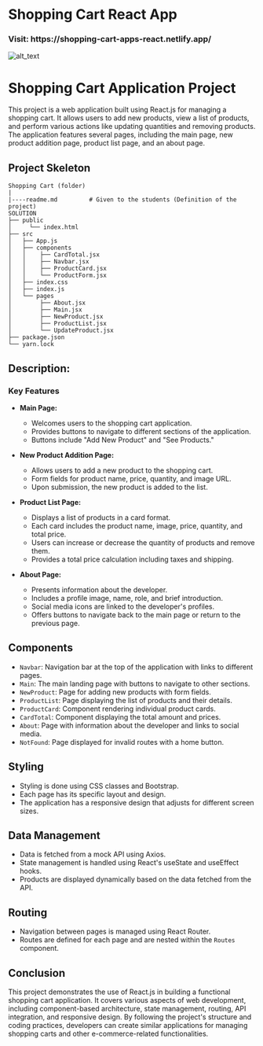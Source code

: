 # Shopping Cart React App

<h3>Visit: https://shopping-cart-apps-react.netlify.app/</h3>

<img alt="alt_text" src="./shopping.gif"/>

# Shopping Cart Application Project 

This project is a web application built using React.js for managing a shopping cart. It allows users to add new products, view a list of products, and perform various actions like updating quantities and removing products. The application features several pages, including the main page, new product addition page, product list page, and an about page.

## Project Skeleton 

```
Shopping Cart (folder)
|
|----readme.md         # Given to the students (Definition of the project)
SOLUTION
├── public
│     └── index.html
├── src
│   ├── App.js
│   ├── components
│   │    ├── CardTotal.jsx
│   │    ├── Navbar.jsx
│   │    ├── ProductCard.jsx
│   │    └── ProductForm.jsx
│   ├── index.css
│   ├── index.js
│   └── pages
│        ├── About.jsx
│        ├── Main.jsx
│        ├── NewProduct.jsx
│        ├── ProductList.jsx
│        └── UpdateProduct.jsx
├── package.json
└── yarn.lock

```
## Description:

### Key Features

- **Main Page:**
  - Welcomes users to the shopping cart application.
  - Provides buttons to navigate to different sections of the application.
  - Buttons include "Add New Product" and "See Products."

- **New Product Addition Page:**
  - Allows users to add a new product to the shopping cart.
  - Form fields for product name, price, quantity, and image URL.
  - Upon submission, the new product is added to the list.

- **Product List Page:**
  - Displays a list of products in a card format.
  - Each card includes the product name, image, price, quantity, and total price.
  - Users can increase or decrease the quantity of products and remove them.
  - Provides a total price calculation including taxes and shipping.

- **About Page:**
  - Presents information about the developer.
  - Includes a profile image, name, role, and brief introduction.
  - Social media icons are linked to the developer's profiles.
  - Offers buttons to navigate back to the main page or return to the previous page.

## Components

- `Navbar`: Navigation bar at the top of the application with links to different pages.
- `Main`: The main landing page with buttons to navigate to other sections.
- `NewProduct`: Page for adding new products with form fields.
- `ProductList`: Page displaying the list of products and their details.
- `ProductCard`: Component rendering individual product cards.
- `CardTotal`: Component displaying the total amount and prices.
- `About`: Page with information about the developer and links to social media.
- `NotFound`: Page displayed for invalid routes with a home button.

## Styling

- Styling is done using CSS classes and Bootstrap.
- Each page has its specific layout and design.
- The application has a responsive design that adjusts for different screen sizes.

## Data Management

- Data is fetched from a mock API using Axios.
- State management is handled using React's useState and useEffect hooks.
- Products are displayed dynamically based on the data fetched from the API.

## Routing

- Navigation between pages is managed using React Router.
- Routes are defined for each page and are nested within the `Routes` component.

## Conclusion

This project demonstrates the use of React.js in building a functional shopping cart application. It covers various aspects of web development, including component-based architecture, state management, routing, API integration, and responsive design. By following the project's structure and coding practices, developers can create similar applications for managing shopping carts and other e-commerce-related functionalities.
